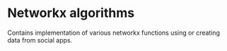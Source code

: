 # Networkx algorithms
Contains implementation of various networkx functions using or creating data from social apps.
